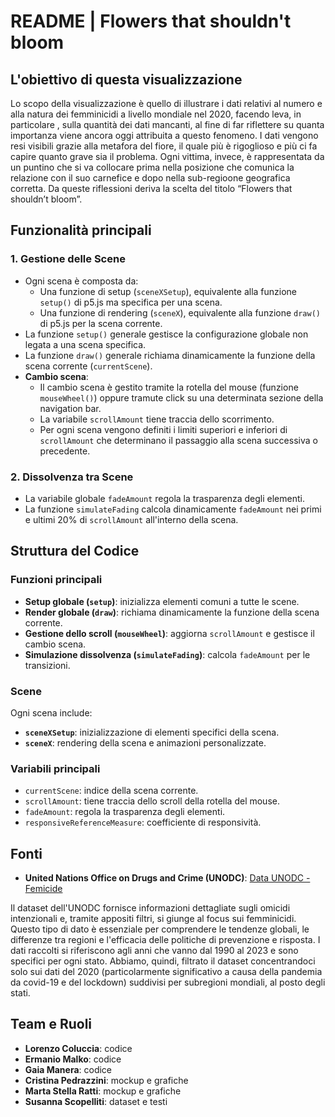 # README | Flowers that shouldn't bloom

## L'obiettivo di questa visualizzazione
Lo scopo della visualizzazione è quello di illustrare i dati relativi al numero e alla natura dei femminicidi a livello mondiale nel 2020, facendo leva, in particolare , sulla quantità dei dati mancanti, al fine di far riflettere su quanta importanza viene ancora oggi attribuita a questo fenomeno. I dati vengono resi visibili grazie alla metafora del fiore, il quale più è rigoglioso e più ci fa capire quanto grave sia il problema. Ogni vittima, invece, è rappresentata da un puntino che si va collocare prima nella posizione che comunica la relazione con il suo carnefice e dopo nella sub-regioone geografica corretta. Da queste riflessioni deriva la scelta del titolo “Flowers that shouldn’t bloom”.

## Funzionalità principali

### 1. **Gestione delle Scene**
- Ogni scena è composta da:
  - Una funzione di setup (`sceneXSetup`), equivalente alla funzione `setup()` di p5.js ma specifica per una scena.
  - Una funzione di rendering (`sceneX`), equivalente alla funzione `draw()` di p5.js per la scena corrente.
- La funzione `setup()` generale gestisce la configurazione globale non legata a una scena specifica.
- La funzione `draw()` generale richiama dinamicamente la funzione della scena corrente (`currentScene`).
- **Cambio scena**:
  - Il cambio scena è gestito tramite la rotella del mouse (funzione `mouseWheel()`) oppure tramute click su una determinata sezione della navigation bar.
  - La variabile `scrollAmount` tiene traccia dello scorrimento.
  - Per ogni scena vengono definiti i limiti superiori e inferiori di `scrollAmount` che determinano il passaggio alla scena successiva o precedente.

### 2. **Dissolvenza tra Scene**
- La variabile globale `fadeAmount` regola la trasparenza degli elementi.
- La funzione `simulateFading` calcola dinamicamente `fadeAmount` nei primi e ultimi 20% di `scrollAmount` all'interno della scena.

## Struttura del Codice

### Funzioni principali
- **Setup globale (`setup`)**: inizializza elementi comuni a tutte le scene.
- **Render globale (`draw`)**: richiama dinamicamente la funzione della scena corrente.
- **Gestione dello scroll (`mouseWheel`)**: aggiorna `scrollAmount` e gestisce il cambio scena.
- **Simulazione dissolvenza (`simulateFading`)**: calcola `fadeAmount` per le transizioni.

### Scene
Ogni scena include:
- **`sceneXSetup`**: inizializzazione di elementi specifici della scena.
- **`sceneX`**: rendering della scena e animazioni personalizzate.

### Variabili principali
- `currentScene`: indice della scena corrente.
- `scrollAmount`: tiene traccia dello scroll della rotella del mouse.
- `fadeAmount`: regola la trasparenza degli elementi.
- `responsiveReferenceMeasure`: coefficiente di responsività.

## Fonti

- **United Nations Office on Drugs and Crime (UNODC)**: [Data UNODC - Femicide](https://dataunodc.un.org/dp-femicide)

Il dataset dell'UNODC fornisce informazioni dettagliate sugli omicidi intenzionali e, tramite appositi filtri, si giunge al focus sui femminicidi. Questo tipo di dato è essenziale per comprendere le tendenze globali, le differenze tra regioni e l'efficacia delle politiche di prevenzione e risposta. I dati raccolti si riferiscono agli anni che vanno dal 1990 al 2023 e sono specifici per ogni stato. 
Abbiamo, quindi, filtrato il dataset concentrandoci solo sui dati del 2020 (particolarmente significativo a causa della pandemia da covid-19 e del lockdown) suddivisi per subregioni mondiali, al posto degli stati. 

## Team e Ruoli

- **Lorenzo Coluccia**: codice  
- **Ermanio Malko**: codice  
- **Gaia Manera**: codice  
- **Cristina Pedrazzini**: mockup e grafiche  
- **Marta Stella Ratti**: mockup e grafiche  
- **Susanna Scopelliti**: dataset e testi  
